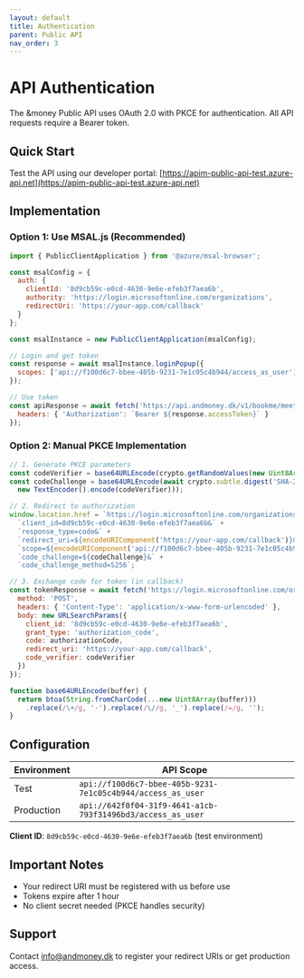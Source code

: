 ```yaml
---
layout: default
title: Authentication
parent: Public API
nav_order: 3
---
```


# API Authentication

The &money Public API uses OAuth 2.0 with PKCE for authentication. All API requests require a Bearer token.

## Quick Start

Test the API using our developer portal: [https://apim-public-api-test.azure-api.net](https://apim-public-api-test.azure-api.net)

## Implementation

### Option 1: Use MSAL.js (Recommended)

```javascript
import { PublicClientApplication } from '@azure/msal-browser';

const msalConfig = {
  auth: {
    clientId: '8d9cb59c-e0cd-4630-9e6e-efeb3f7aea6b',
    authority: 'https://login.microsoftonline.com/organizations',
    redirectUri: 'https://your-app.com/callback'
  }
};

const msalInstance = new PublicClientApplication(msalConfig);

// Login and get token
const response = await msalInstance.loginPopup({
  scopes: ['api://f100d6c7-bbee-405b-9231-7e1c05c4b944/access_as_user'] // Test environment
});

// Use token
const apiResponse = await fetch('https://api.andmoney.dk/v1/bookme/meetings', {
  headers: { 'Authorization': `Bearer ${response.accessToken}` }
});
```

### Option 2: Manual PKCE Implementation

```javascript
// 1. Generate PKCE parameters
const codeVerifier = base64URLEncode(crypto.getRandomValues(new Uint8Array(32)));
const codeChallenge = base64URLEncode(await crypto.subtle.digest('SHA-256', 
  new TextEncoder().encode(codeVerifier)));

// 2. Redirect to authorization
window.location.href = `https://login.microsoftonline.com/organizations/oauth2/v2.0/authorize?` +
  `client_id=8d9cb59c-e0cd-4630-9e6e-efeb3f7aea6b&` +
  `response_type=code&` +
  `redirect_uri=${encodeURIComponent('https://your-app.com/callback')}&` +
  `scope=${encodeURIComponent('api://f100d6c7-bbee-405b-9231-7e1c05c4b944/access_as_user')}&` +
  `code_challenge=${codeChallenge}&` +
  `code_challenge_method=S256`;

// 3. Exchange code for token (in callback)
const tokenResponse = await fetch('https://login.microsoftonline.com/organizations/oauth2/v2.0/token', {
  method: 'POST',
  headers: { 'Content-Type': 'application/x-www-form-urlencoded' },
  body: new URLSearchParams({
    client_id: '8d9cb59c-e0cd-4630-9e6e-efeb3f7aea6b',
    grant_type: 'authorization_code',
    code: authorizationCode,
    redirect_uri: 'https://your-app.com/callback',
    code_verifier: codeVerifier
  })
});

function base64URLEncode(buffer) {
  return btoa(String.fromCharCode(...new Uint8Array(buffer)))
    .replace(/\+/g, '-').replace(/\//g, '_').replace(/=/g, '');
}
```

## Configuration

| Environment | API Scope |
|------------|-----------|
| Test | `api://f100d6c7-bbee-405b-9231-7e1c05c4b944/access_as_user` |
| Production | `api://642f0f04-31f9-4641-a1cb-793f31496bd3/access_as_user` |

**Client ID**: `8d9cb59c-e0cd-4630-9e6e-efeb3f7aea6b` (test environment)

## Important Notes

- Your redirect URI must be registered with us before use
- Tokens expire after 1 hour
- No client secret needed (PKCE handles security)

## Support

Contact [info@andmoney.dk](mailto:info@andmoney.dk) to register your redirect URIs or get production access.